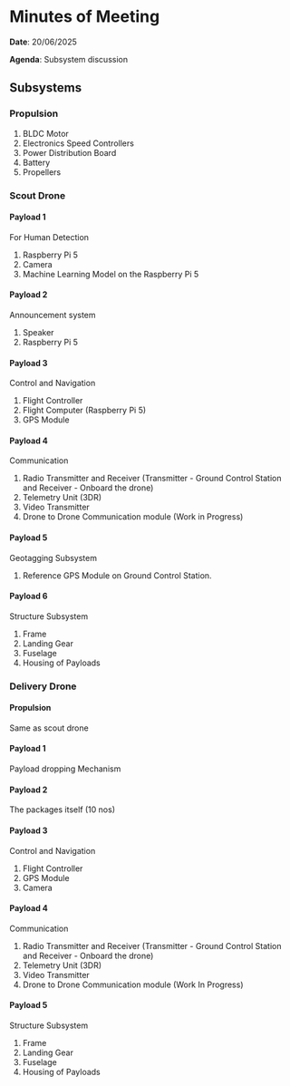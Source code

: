 # Minutes of Meeting

**Date**: 20/06/2025

**Agenda**: Subsystem discussion

## Subsystems 

### Propulsion 

1. BLDC Motor
2. Electronics Speed Controllers
3. Power Distribution Board 
4. Battery
5. Propellers

### Scout Drone 

#### Payload 1 

For Human Detection

1. Raspberry Pi 5 
2. Camera
3. Machine Learning Model on the Raspberry Pi 5

#### Payload 2 

Announcement system 

1. Speaker 
2. Raspberry Pi 5

#### Payload 3 

Control and Navigation

1. Flight Controller
2. Flight Computer (Raspberry Pi 5)
3. GPS Module

#### Payload 4 

Communication 

1. Radio Transmitter and Receiver (Transmitter - Ground Control Station and Receiver - Onboard the drone)
2. Telemetry Unit (3DR)
3. Video Transmitter
4. Drone to Drone Communication module (Work in Progress)

#### Payload 5 

Geotagging Subsystem

1. Reference GPS Module on Ground Control Station.

#### Payload 6 

Structure Subsystem 

1. Frame 
2. Landing Gear 
3. Fuselage
4. Housing of Payloads

### Delivery Drone 

#### Propulsion 

Same as scout drone 

#### Payload 1 
 
Payload dropping Mechanism

#### Payload 2 

The packages itself (10 nos)

#### Payload 3 

Control and Navigation

1. Flight Controller 
2. GPS Module
3. Camera

#### Payload 4

Communication 

1. Radio Transmitter and Receiver (Transmitter - Ground Control Station and Receiver - Onboard the drone)
2. Telemetry Unit (3DR)
3. Video Transmitter
4. Drone to Drone Communication module (Work In Progress)

#### Payload 5

Structure Subsystem 

1. Frame 
2. Landing Gear 
3. Fuselage
4. Housing of Payloads
